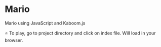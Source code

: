 # Mario
Mario using JavaScript and Kaboom.js

⭐ To play, go to project directory and click on index file. Will load in your browser. 



